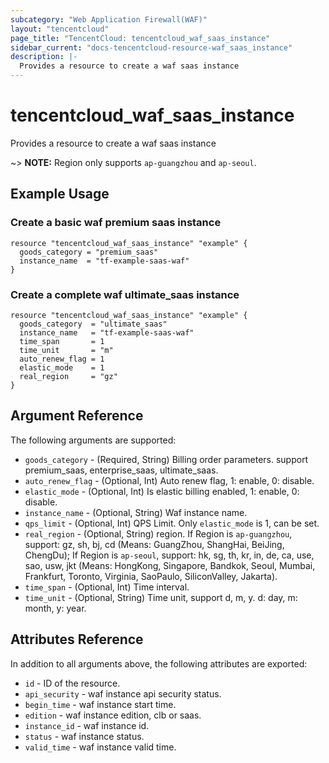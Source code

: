 ```yaml
---
subcategory: "Web Application Firewall(WAF)"
layout: "tencentcloud"
page_title: "TencentCloud: tencentcloud_waf_saas_instance"
sidebar_current: "docs-tencentcloud-resource-waf_saas_instance"
description: |-
  Provides a resource to create a waf saas instance
---
```


# tencentcloud_waf_saas_instance

Provides a resource to create a waf saas instance

~> **NOTE:** Region only supports `ap-guangzhou` and `ap-seoul`.

## Example Usage

### Create a basic waf premium saas instance

```hcl
resource "tencentcloud_waf_saas_instance" "example" {
  goods_category = "premium_saas"
  instance_name  = "tf-example-saas-waf"
}
```

### Create a complete waf ultimate_saas instance

```hcl
resource "tencentcloud_waf_saas_instance" "example" {
  goods_category  = "ultimate_saas"
  instance_name   = "tf-example-saas-waf"
  time_span       = 1
  time_unit       = "m"
  auto_renew_flag = 1
  elastic_mode    = 1
  real_region     = "gz"
}
```

## Argument Reference

The following arguments are supported:

* `goods_category` - (Required, String) Billing order parameters. support premium_saas, enterprise_saas, ultimate_saas.
* `auto_renew_flag` - (Optional, Int) Auto renew flag, 1: enable, 0: disable.
* `elastic_mode` - (Optional, Int) Is elastic billing enabled, 1: enable, 0: disable.
* `instance_name` - (Optional, String) Waf instance name.
* `qps_limit` - (Optional, Int) QPS Limit. Only `elastic_mode` is 1, can be set.
* `real_region` - (Optional, String) region. If Region is `ap-guangzhou`, support: gz, sh, bj, cd (Means: GuangZhou, ShangHai, BeiJing, ChengDu); If Region is `ap-seoul`, support: hk, sg, th, kr, in, de, ca, use, sao, usw, jkt (Means: HongKong, Singapore, Bandkok, Seoul, Mumbai, Frankfurt, Toronto, Virginia, SaoPaulo, SiliconValley, Jakarta).
* `time_span` - (Optional, Int) Time interval.
* `time_unit` - (Optional, String) Time unit, support d, m, y. d: day, m: month, y: year.

## Attributes Reference

In addition to all arguments above, the following attributes are exported:

* `id` - ID of the resource.
* `api_security` - waf instance api security status.
* `begin_time` - waf instance start time.
* `edition` - waf instance edition, clb or saas.
* `instance_id` - waf instance id.
* `status` - waf instance status.
* `valid_time` - waf instance valid time.


